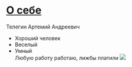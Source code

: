 # <u>О себе</u>
Телегин Артемий Андреевич
- Хороший человек
- Веселый 
- Умный  
  Любую работу работаю, лижбы платили
![](https://img2.akspic.ru/previews/5/0/8/8/7/178805/178805-muzhchina-lazurnyj-solnechnye_ochki-purpur-rukav-x750.jpg)
